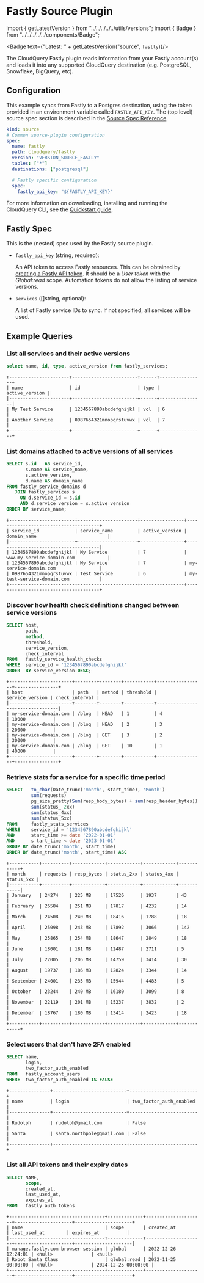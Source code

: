 # Fastly Source Plugin

import { getLatestVersion } from "../../../../../utils/versions";
import { Badge } from "../../../../../components/Badge";

<Badge text={"Latest: " + getLatestVersion("source", `fastly`)}/>

The CloudQuery Fastly plugin reads information from your Fastly account(s) and loads it into any supported CloudQuery destination (e.g. PostgreSQL, Snowflake, BigQuery, etc).

## Configuration

This example syncs from Fastly to a Postgres destination, using the token provided in an environment variable called `FASTLY_API_KEY`. The (top level) source spec section is described in the [Source Spec Reference](/docs/reference/source-spec).

```yaml
kind: source
# Common source-plugin configuration
spec:
  name: fastly
  path: cloudquery/fastly
  version: "VERSION_SOURCE_FASTLY"
  tables: ["*"]
  destinations: ["postgresql"]

  # Fastly specific configuration
  spec:
    fastly_api_key: "${FASTLY_API_KEY}"
```

For more information on downloading, installing and running the CloudQuery CLI, see the [Quickstart guide](/docs/quickstart).

## Fastly Spec

This is the (nested) spec used by the Fastly source plugin.

- `fastly_api_key` (string, required):
   
  An API token to access Fastly resources. This can be obtained by [creating a Fastly API token](https://docs.fastly.com/en/guides/using-api-tokens). It should be a *User token* with the *Global:read* scope. Automation tokens do not allow the listing of service versions.

- `services` ([]string, optional):

  A list of Fastly service IDs to sync. If not specified, all services will be used.

## Example Queries

### List all services and their active versions

```sql copy
select name, id, type, active_version from fastly_services;
```

```text
+----------------------+------------------------+------+----------------+
| name                 | id                     | type | active_version |
|----------------------+------------------------+------+----------------|
| My Test Service      | 1234567890abcdefghijkl | vcl  | 6              |
| Another Service      | 0987654321mnopqrstuvwx | vcl  | 7              |
+----------------------+------------------------+------+----------------+
```

### List domains attached to active versions of all services

```sql copy
SELECT s.id   AS service_id,
       s.name AS service_name,
       s.active_version,
       d.name AS domain_name
FROM fastly_service_domains d
   JOIN fastly_services s
     ON d.service_id = s.id
     AND d.service_version = s.active_version
ORDER BY service_name;
```

```text
+------------------------+----------------------+----------------+--------------------------------------+
| service_id             | service_name         | active_version | domain_name                          |
|------------------------+----------------------+----------------+--------------------------------------|
| 1234567890abcdefghijkl | My Service           | 7              | www.my-service-domain.com            |
| 1234567890abcdefghijkl | My Service           | 7              | my-service-domain.com                |
| 0987654321mnopqrstuvwx | Test Service         | 6              | my-test-service-domain.com           |
+------------------------+----------------------+----------------+--------------------------------------+
```

### Discover how health check definitions changed between service versions

```sql copy
SELECT host,
       path,
       method,
       threshold,
       service_version,
       check_interval
FROM   fastly_service_health_checks
WHERE  service_id = '1234567890abcdefghijkl'
ORDER  BY service_version DESC; 
```

```text
+-----------------------+--------+--------+-----------+-----------------+----------------+
| host                  | path   | method | threshold | service_version | check_interval |
|-----------------------+--------+--------+-----------+-----------------+----------------|
| my-service-domain.com | /blog  | HEAD   | 1         | 4               | 10000          |
| my-service-domain.com | /blog  | HEAD   | 2         | 3               | 20000          |
| my-service-domain.com | /blog  | GET    | 3         | 2               | 30000          |
| my-service-domain.com | /blog  | GET    | 10        | 1               | 40000          |
+-----------------------+--------+--------+-----------+-----------------+----------------+
```

### Retrieve stats for a service for a specific time period

```sql copy
SELECT   to_char(Date_trunc('month', start_time), 'Month')             AS month,
         sum(requests)                                                 AS requests,
         pg_size_pretty(Sum(resp_body_bytes) + sum(resp_header_bytes)) AS resp_bytes,
         sum(status_ 2xx)                                              AS status_2xx,
         sum(status_4xx)                                               AS status_4xx,
         sum(status_5xx)                                               AS status_5xx
FROM     fastly_stats_services
WHERE    service_id = '1234567890abcdefghijkl'
AND      start_time >= date '2022-01-01'
AND      s tart_time < date '2023-01-01'
GROUP BY date_trunc('month', start_time)
ORDER BY date_trunc('month', start_time) ASC
```

```text
+-----------+----------+------------+------------+------------+------------+
| month     | requests | resp_bytes | status_2xx | status_4xx | status_5xx |
|-----------+----------+------------+------------+------------+------------|
| January   | 24274    | 225 MB     | 17526      | 1937       | 43         |
| February  | 26584    | 251 MB     | 17817      | 4232       | 14         |
| March     | 24508    | 240 MB     | 18416      | 1788       | 18         |
| April     | 25098    | 243 MB     | 17892      | 3066       | 142        |
| May       | 25865    | 254 MB     | 18647      | 2849       | 18         |
| June      | 18001    | 181 MB     | 12487      | 2711       | 5          |
| July      | 22005    | 206 MB     | 14759      | 3414       | 30         |
| August    | 19737    | 186 MB     | 12824      | 3344       | 14         |
| September | 24001    | 235 MB     | 15944      | 4483       | 5          |
| October   | 23244    | 240 MB     | 16180      | 3099       | 8          |
| November  | 22119    | 201 MB     | 15237      | 3832       | 2          |
| December  | 18767    | 180 MB     | 13414      | 2423       | 18         |
+-----------+----------+------------+------------+------------+------------+
```

### Select users that don't have 2FA enabled

```sql copy
SELECT name,
       login,
       two_factor_auth_enabled
FROM   fastly_account_users
WHERE  two_factor_auth_enabled IS FALSE
```

```text
+---------------+---------------------------+-------------------------+
| name          | login                     | two_factor_auth_enabled |
|---------------+---------------------------+-------------------------|
| Rudolph       | rudolph@gmail.com         | False                   |
| Santa         | santa.northpole@gmail.com | False                   |
+---------------+---------------------------+-------------------------+
```

### List all API tokens and their expiry dates

```sql copy
SELECT NAME,
       scope,
       created_at,
       last_used_at,
       expires_at
FROM   fastly_auth_tokens 
```

```text
+-----------------------------------+-------------+---------------------+---------------------+---------------------+
| name                              | scope       | created_at          | last_used_at        | expires_at          |
|-----------------------------------+-------------+---------------------+---------------------+---------------------|
| manage.fastly.com browser session | global      | 2022-12-26 12:24:01 | <null>              | <null>              |
| Robot Santa Claus                 | global:read | 2022-11-25 00:00:00 | <null>              | 2024-12-25 00:00:00 |
+-----------------------------------+-------------+---------------------+---------------------+---------------------+
```